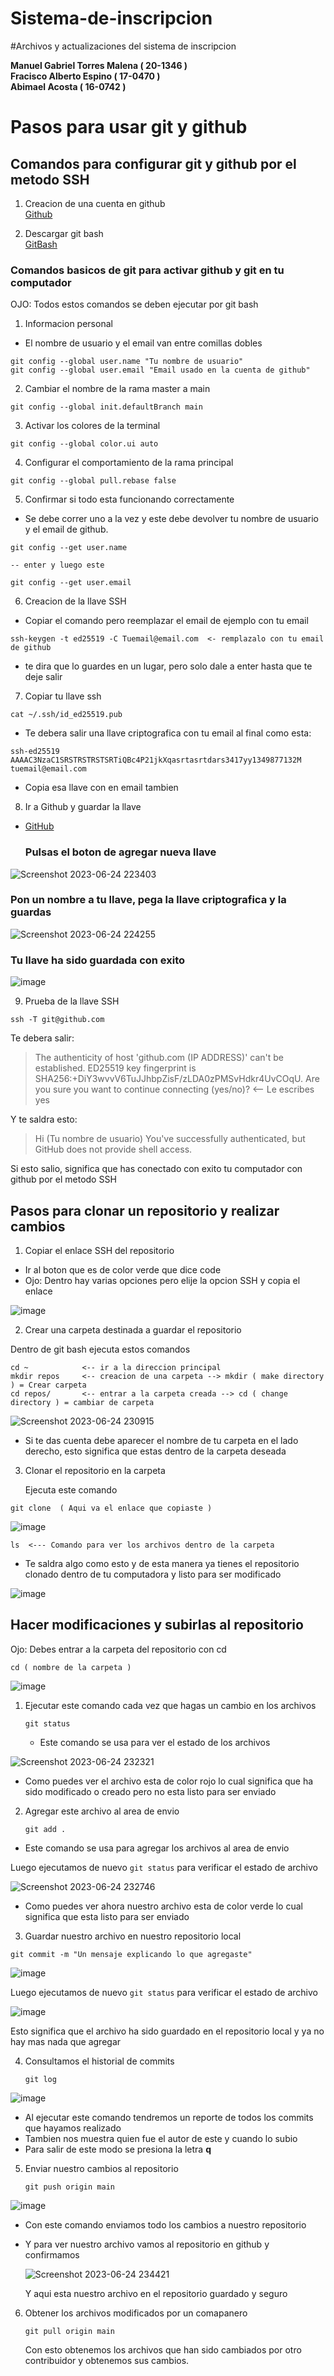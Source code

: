 # Sistema-de-inscripcion

#Archivos y actualizaciones del sistema de inscripcion

**Manuel Gabriel Torres Malena ( 20-1346 )**\
**Fracisco Alberto Espino ( 17-0470 )**\
**Abimael Acosta ( 16-0742 )**

# Pasos para usar git y github 

## Comandos para configurar git y github por el metodo SSH

1. Creacion de una cuenta en github  
   [Github](https://github.com/) 

2. Descargar git bash  
   [GitBash](https://github.com/git-for-windows/git/releases/download/v2.41.0.windows.1/Git-2.41.0-64-bit.exe)

### Comandos basicos de git para activar github y git en tu computador

OJO: Todos estos comandos se deben ejecutar por git bash 

1. Informacion personal
- El nombre de usuario y el email van entre comillas dobles

```
git config --global user.name "Tu nombre de usuario"  
git config --global user.email "Email usado en la cuenta de github"
```
2. Cambiar el nombre de la rama master a main

``` 
git config --global init.defaultBranch main
```

3. Activar los colores de la terminal

```
git config --global color.ui auto
```
4. Configurar el comportamiento de la rama principal

```
git config --global pull.rebase false
```
5. Confirmar si todo esta funcionando correctamente
- Se debe correr uno a la vez y este debe devolver tu nombre de usuario y el email de github.
```
git config --get user.name

-- enter y luego este

git config --get user.email
```
6. Creacion de la llave SSH
- Copiar el comando pero reemplazar el email de ejemplo con tu email

```
ssh-keygen -t ed25519 -C Tuemail@email.com  <- remplazalo con tu email de github
```
- te dira que lo guardes en un lugar, pero solo dale a enter hasta que te deje salir

7. Copiar tu llave ssh

```
cat ~/.ssh/id_ed25519.pub
```
- Te debera salir una llave criptografica con tu email al final como esta: 
```
ssh-ed25519 AAAAC3NzaC1SRSTRSTRSTSRTiQBc4P21jkXqasrtasrtdars3417yy1349877132M tuemail@email.com
```
- Copia esa llave con en email tambien
  
8. Ir a Github y guardar la llave

- [GitHub](https://github.com/settings/keys)
   
  ### Pulsas el boton de agregar nueva llave  
    
![Screenshot 2023-06-24 223403](https://github.com/ManuelGTM/Sistema-de-inscripcion/assets/131934866/1e98c902-8e5d-43ea-8d0b-be85e96d2db7)    


### Pon un nombre a tu llave, pega la llave criptografica y la guardas  

![Screenshot 2023-06-24 224255](https://github.com/ManuelGTM/Sistema-de-inscripcion/assets/131934866/5584f700-020d-4ec2-a3da-5d10761d8c1b)

### Tu llave ha sido guardada con exito 

![image](https://github.com/ManuelGTM/Sistema-de-inscripcion/assets/131934866/f89f42f1-f93d-47a5-aa6f-24e1edeec940)


9. Prueba de la llave SSH
```
ssh -T git@github.com
```
Te debera salir:

> The authenticity of host 'github.com (IP ADDRESS)' can't be established.
> ED25519 key fingerprint is SHA256:+DiY3wvvV6TuJJhbpZisF/zLDA0zPMSvHdkr4UvCOqU.
> Are you sure you want to continue connecting (yes/no)?  <-- Le escribes yes  

Y te saldra esto:  

> Hi (Tu nombre de usuario) You've successfully authenticated, but GitHub does not provide shell access.

Si esto salio, significa que has conectado con exito tu computador con github por el metodo SSH


## Pasos para clonar un repositorio y realizar cambios

1. Copiar el enlace SSH del repositorio

  - Ir al boton que es de color verde que dice code   
  - Ojo: Dentro hay varias opciones pero elije la opcion SSH y copia el enlace

  ![image](https://github.com/ManuelGTM/Sistema-de-inscripcion/assets/131934866/0515773d-e20c-4e20-918e-7dec1c22d6cd)

2. Crear una carpeta destinada a guardar el repositorio

 Dentro de git bash ejecuta estos comandos
 
 ```
cd ~            <-- ir a la direccion principal
mkdir repos     <-- creacion de una carpeta --> mkdir ( make directory ) = Crear carpeta
cd repos/       <-- entrar a la carpeta creada --> cd ( change directory ) = cambiar de carpeta
```
  
![Screenshot 2023-06-24 230915](https://github.com/ManuelGTM/Sistema-de-inscripcion/assets/131934866/12675a27-8925-4035-9464-d6c20a9ca108)

- Si te das cuenta debe aparecer el nombre de tu carpeta en el lado derecho, esto significa que estas dentro de la carpeta deseada

  
3. Clonar el repositorio en la carpeta

   Ejecuta este comando

```
git clone  ( Aqui va el enlace que copiaste )
```
![image](https://github.com/ManuelGTM/Sistema-de-inscripcion/assets/131934866/49b3b2d9-9db6-49b8-a207-66327f3d21b0)

```
ls  <--- Comando para ver los archivos dentro de la carpeta
```

- Te saldra algo como esto y de esta manera ya tienes el repositorio clonado dentro de tu computadora y
listo para ser modificado

![image](https://github.com/ManuelGTM/Sistema-de-inscripcion/assets/131934866/96b0d632-ea18-4d53-93f7-6b41d28abf71)

## Hacer modificaciones y subirlas al repositorio

Ojo: Debes entrar a la carpeta del repositorio con cd

```
cd ( nombre de la carpeta )
```
![image](https://github.com/ManuelGTM/Sistema-de-inscripcion/assets/131934866/133294d5-8abc-4aca-983d-cf2b1fb5349d)


1. Ejecutar este comando cada vez que hagas un cambio en los archivos
   ```
   git status
   ```
   - Este comando se usa para ver el estado de los archivos

![Screenshot 2023-06-24 232321](https://github.com/ManuelGTM/Sistema-de-inscripcion/assets/131934866/3b1e310a-0bf3-4d9b-a73b-73d4a7de8926)

  - Como puedes ver el archivo esta de color rojo lo cual significa que ha sido modificado o creado pero no esta listo para
  ser enviado

2. Agregar este archivo al area de envio

   ```
   git add .
   ```
- Este comando se usa para agregar los archivos al area de envio  

Luego ejecutamos de nuevo ``git status`` para verificar el estado de archivo  

![Screenshot 2023-06-24 232746](https://github.com/ManuelGTM/Sistema-de-inscripcion/assets/131934866/f15b8140-af5a-492a-8da7-073cad83f2ca)  

- Como puedes ver ahora nuestro archivo esta de color verde lo cual significa que esta listo para ser enviado 

3. Guardar nuestro archivo en nuestro repositorio local

```
git commit -m "Un mensaje explicando lo que agregaste"
```
![image](https://github.com/ManuelGTM/Sistema-de-inscripcion/assets/131934866/0b2ff51f-2f00-4465-8169-f3b0f396141f)

Luego ejecutamos de nuevo ``git status`` para verificar el estado de archivo  

![image](https://github.com/ManuelGTM/Sistema-de-inscripcion/assets/131934866/591bf1bc-0b3b-4bb4-9348-9bc77f0bdf81)

Esto significa que el archivo ha sido guardado en el repositorio local y ya no hay mas nada que agregar

4. Consultamos el historial de commits

   ```
   git log 
   ```
  ![image](https://github.com/ManuelGTM/Sistema-de-inscripcion/assets/131934866/6ddf7e10-03ab-47c4-bc0e-25f1132054c2)


  - Al ejecutar este comando tendremos un reporte de todos los commits que hayamos realizado
  - Tambien nos muestra quien fue el autor de este y cuando lo subio
  - Para salir de este modo se presiona la letra __q__


5. Enviar nuestro cambios al repositorio

   ```
   git push origin main
   ```  
  ![image](https://github.com/ManuelGTM/Sistema-de-inscripcion/assets/131934866/12d01bd9-4c71-41e0-b069-8bee12362388)
  
  - Con este comando enviamos todo los cambios a nuestro repositorio

  - Y para ver nuestro archivo vamos al repositorio en github y confirmamos

    ![Screenshot 2023-06-24 234421](https://github.com/ManuelGTM/Sistema-de-inscripcion/assets/131934866/8b7fa2e0-9998-42f6-ba66-afaeb2073879)

    Y aqui esta nuestro archivo en el repositorio guardado y seguro


  6. Obtener los archivos modificados por un comapanero

     ```
     git pull origin main
     ```

     Con esto obtenemos los archivos que han sido cambiados por otro contribuidor y obtenemos sus cambios.
